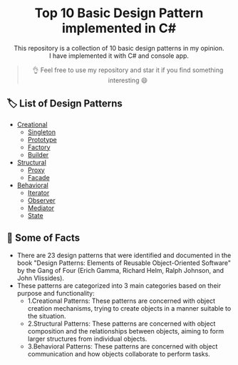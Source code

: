 <div align = "center">

# Top 10 Basic Design Pattern implemented in C#

This repository is a collection of 10 basic design patterns in my opinion. </br>
I have implemented it with C# and console app.
> 👌 Feel free to use my repository and star it if you find something interesting 😄

</div>

## 🏷️ List of Design Patterns
* [Creational](./Creational)
  * [Singleton](./Creational/Singleton)
  * [Prototype](./Creational/Prototype)
  * [Factory](./Creational/Factory)
  * [Builder](./Creational/Builder)
* [Structural](./Structural)
  * [Proxy](./Structural/Proxy)
  * [Facade](./Structural/Facade)
* [Behavioral](./Behavioral)
  * [Iterator](./Behavioral/Iterator)
  * [Observer](./Behavioral/Observer)
  * [Mediator](./Behavioral/Mediator)
  * [State](./Behavioral/State)

## 📔 Some of Facts
* There are 23 design patterns that were identified and documented in the book "Design Patterns: Elements of Reusable Object-Oriented Software" by the Gang of Four (Erich Gamma, Richard Helm, Ralph Johnson, and John Vlissides). </br>
* These patterns are categorized into 3 main categories based on their purpose and functionality: </br>
  * 1.Creational Patterns: These patterns are concerned with object creation mechanisms, trying to create objects in a manner suitable to the situation. 
  * 2.Structural Patterns: These patterns are concerned with object composition and the relationships between objects, aiming to form larger structures from individual objects.
  * 3.Behavioral Patterns: These patterns are concerned with object communication and how objects collaborate to perform tasks.
